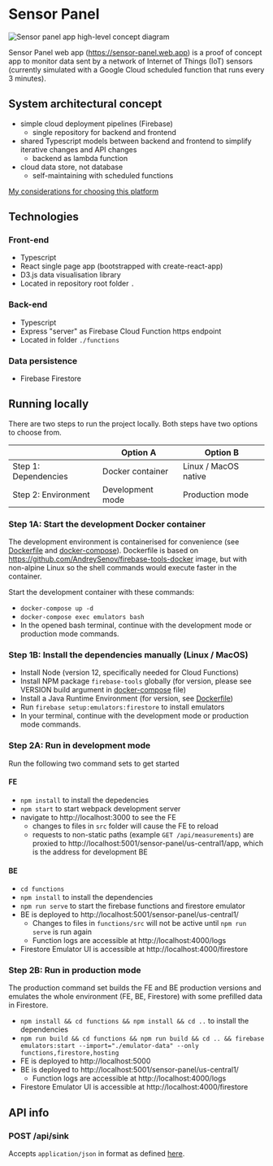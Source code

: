 # Sensor Panel

![Sensor panel app high-level concept diagram](https://docs.google.com/drawings/d/e/2PACX-1vROmTEvFREVsHD1WEePCfTvLpxR4lVtNDJuhdq-pQKTOXSTf0dN4S2qTg2E35JbWs68IjrzibMs_kGH/pub?w=849&h=223)

Sensor Panel web app (https://sensor-panel.web.app) is a proof of concept app to monitor data sent by a network of Internet of Things (IoT) sensors (currently simulated with a Google Cloud scheduled function that runs every 3 minutes).

## System architectural concept

- simple cloud deployment pipelines (Firebase)
  - single repository for backend and frontend
- shared Typescript models between backend and frontend to simplify iterative changes and API changes
  - backend as lambda function
- cloud data store, not database
  - self-maintaining with scheduled functions

[My considerations for choosing this platform](https://gist.github.com/apata/520226140e6067cb5fe770afc166befe)

## Technologies

### Front-end

- Typescript
- React single page app (bootstrapped with create-react-app)
- D3.js data visualisation library
- Located in repository root folder `.`

### Back-end

- Typescript
- Express "server" as Firebase Cloud Function https endpoint
- Located in folder `./functions`

### Data persistence

- Firebase Firestore

## Running locally

There are two steps to run the project locally. Both steps have two options to choose from.

|                      | Option A         | Option B             |
| -------------------- | ---------------- | -------------------- |
| Step 1: Dependencies | Docker container | Linux / MacOS native |
| Step 2: Environment  | Development mode | Production mode      |

### Step 1A: Start the development Docker container

The development environment is containerised for convenience (see [Dockerfile](./firebase-tools/Dockerfile) and [docker-compose](./docker-compose.yml)). Dockerfile is based on https://github.com/AndreySenov/firebase-tools-docker image, but with non-alpine Linux so the shell commands would execute faster in the container.

Start the development container with these commands:

- `docker-compose up -d`
- `docker-compose exec emulators bash`
- In the opened bash terminal, continue with the development mode or production mode commands.

### Step 1B: Install the dependencies manually (Linux / MacOS)

- Install Node (version 12, specifically needed for Cloud Functions)
- Install NPM package `firebase-tools` globally (for version, please see VERSION build argument in [docker-compose](./docker-compose.yml) file)
- Install a Java Runtime Environment (for version, see [Dockerfile](./firebase-tools/Dockerfile))
- Run `firebase setup:emulators:firestore` to install emulators
- In your terminal, continue with the development mode or production mode commands.

### Step 2A: Run in development mode

Run the following two command sets to get started

#### FE

- `npm install` to install the depedencies
- `npm start` to start webpack development server
- navigate to http://localhost:3000 to see the FE
  - changes to files in `src` folder will cause the FE to reload
  - requests to non-static paths (example `GET /api/measurements`) are proxied to http://localhost:5001/sensor-panel/us-central1/app, which is the address for development BE

#### BE

- `cd functions`
- `npm install` to install the dependencies
- `npm run serve` to start the firebase functions and firestore emulator
- BE is deployed to http://localhost:5001/sensor-panel/us-central1/
  - Changes to files in `functions/src` will not be active until `npm run serve` is run again
  - Function logs are accessible at http://localhost:4000/logs
- Firestore Emulator UI is accessible at http://localhost:4000/firestore

### Step 2B: Run in production mode

The production command set builds the FE and BE production versions and emulates the whole environment (FE, BE, Firestore) with some prefilled data in Firestore.

- `npm install && cd functions && npm install && cd ..` to install the dependencies
- `npm run build && cd functions && npm run build && cd .. && firebase emulators:start --import="./emulator-data" --only functions,firestore,hosting`
- FE is deployed to http://localhost:5000
- BE is deployed to http://localhost:5001/sensor-panel/us-central1/
  - Function logs are accessible at http://localhost:4000/logs
- Firestore Emulator UI is accessible at http://localhost:4000/firestore

## API info

### POST /api/sink

Accepts `application/json` in format as defined [here](./functions/src/models/SinkPayload.ts).
